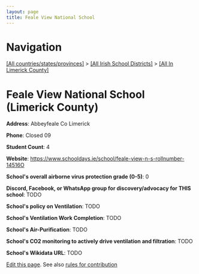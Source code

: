 ```yaml
---
layout: page
title: Feale View National School
---
```

# Navigation

[[All countries/states/provinces]](../../..) > [[All Irish School Districts]](../..) > [[All In Limerick County]](..)

# Feale View National School (Limerick County)

**Address**: Abbeyfeale Co Limerick

**Phone**: Closed 09

**Student Count**: 4

**Website**: <https://www.schooldays.ie/school/feale-view-n-s-rollnumber-14516O>

**School's overall airborne virus protection grade (0-5)**: 0

**Discord, Facebook, or WhatsApp group for discovery/advocacy for THIS school**: TODO

**School's policy on Ventilation**: TODO

**School's Ventilation Work Completion**: TODO

**School's Air-Purification**: TODO

**School's CO2 monitoring to actively drive ventilation and filtration**: TODO

**School's Wikidata URL**: TODO


[Edit this page](https://github.com/ventilate-schools/Ireland/edit/main/./Limerick_County/Feale_View_National_School.md). See also [rules for contribution](../../../contribution-rules/)